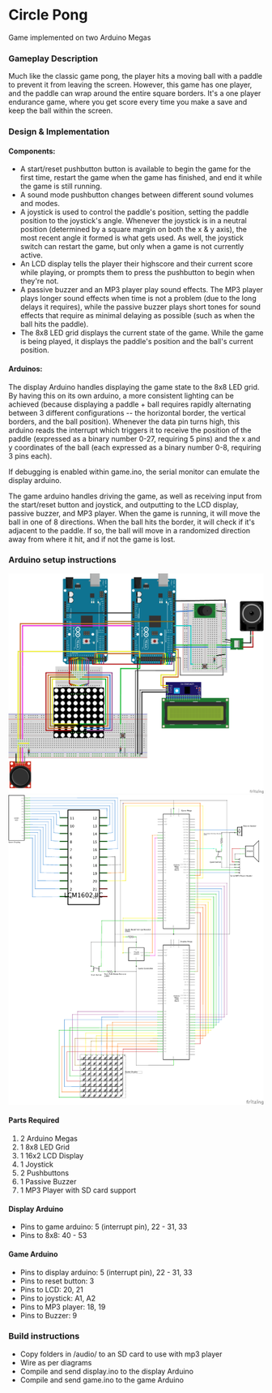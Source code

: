 # Circle Pong
Game implemented on two Arduino Megas

### Gameplay Description
Much like the classic game pong, the player hits a moving ball with a paddle to prevent it from leaving the screen. However, this game has one player, and the paddle can wrap around the entire square borders. It's a one player endurance game, where you get score every time you make a save and keep the ball within the screen.

### Design & Implementation

#### Components:
* A start/reset pushbutton button is available to begin the game for the first time, restart the game when the game has finished, and end it while the game is still running.
* A sound mode pushbutton changes between different sound volumes and modes.
* A joystick is used to control the paddle's position, setting the paddle position to the joystick's angle. Whenever the joystick is in a neutral position (determined by a square margin on both the x & y axis), the most recent angle it formed is what gets used. As well, the joystick switch can restart the game, but only when a game is not currently active.
* An LCD display tells the player their highscore and their current score while playing, or prompts them to press the pushbutton to begin when they're not.
* A passive buzzer and an MP3 player play sound effects. The MP3 player plays longer sound effects when time is not a problem (due to the long delays it requires), while the passive buzzer plays short tones for sound effects that require as minimal delaying as possible (such as when the ball hits the paddle).
* The 8x8 LED grid displays the current state of the game. While the game is being played, it displays the paddle's position and the ball's current position.

#### Arduinos:
  The display Arduino handles displaying the game state to the 8x8 LED grid. By having this on its own arduino, a more consistent lighting can be achieved (because displaying a paddle + ball requires rapidly alternating between 3 different configurations -- the horizontal border, the vertical borders, and the ball position). Whenever the data pin turns high, this arduino reads the interrupt which triggers it to receive the position of the paddle (expressed as a binary number 0-27, requiring 5 pins) and the x and y coordinates of the ball (each expressed as a binary number 0-8, requiring 3 pins each).
  
  If debugging is enabled within game.ino, the serial monitor can emulate the display arduino.
  
  The game arduino handles driving the game, as well as receiving input from the start/reset button and joystick, and outputting to the LCD display, passive buzzer, and MP3 player. When the game is running, it will move the ball in one of 8 directions. When the ball hits the border, it will check if it's adjacent to the paddle. If so, the ball will move in a randomized direction away from where it hit, and if not the game is lost.


### Arduino setup instructions

![diagram](/Fritzing/CS2710CirclePong_bb.png "Diagram")
![schematic](/Fritzing/CS2710CirclePong_schem.png "Schematic")

#### Parts Required
1. 2 Arduino Megas
2. 1 8x8 LED Grid
3. 1 16x2 LCD Display
4. 1 Joystick
5. 2 Pushbuttons
6. 1 Passive Buzzer
7. 1 MP3 Player with SD card support

#### Display Arduino

* Pins to game arduino: 5 (interrupt pin), 22 - 31, 33
* Pins to 8x8: 40 - 53

#### Game Arduino

* Pins to display arduino: 5 (interrupt pin), 22 - 31, 33
* Pins to reset button: 3
* Pins to LCD: 20, 21
* Pins to joystick: A1, A2
* Pins to MP3 player: 18, 19
* Pins to Buzzer: 9

### Build instructions

* Copy folders in /audio/ to an SD card to use with mp3 player
* Wire as per diagrams
* Compile and send display.ino to the display Arduino
* Compile and send game.ino to the game Arduino
